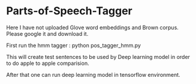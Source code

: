 # Parts-of-Speech-Tagger
Here I have not uploaded Glove word embeddings and Brown corpus. Please google it and download it.

First run the hmm tagger :
python pos_tagger_hmm.py

This will create test sentences to be used by Deep learning model in order to do apple to apple comparision.

After that one can run deep learning model in tensorflow environment.
